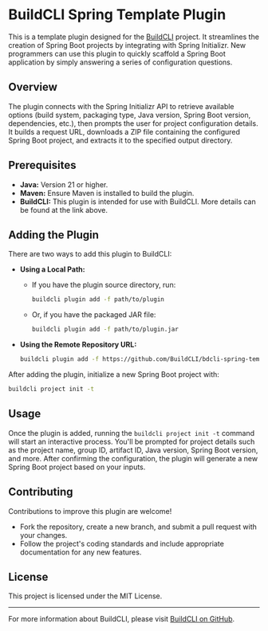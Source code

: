 # BuildCLI Spring Template Plugin

This is a template plugin designed for the [BuildCLI](https://github.com/BuildCLI/BuildCLI) project. It streamlines the creation of Spring Boot projects by integrating with Spring Initializr. New programmers can use this plugin to quickly scaffold a Spring Boot application by simply answering a series of configuration questions.

## Overview

The plugin connects with the Spring Initializr API to retrieve available options (build system, packaging type, Java version, Spring Boot version, dependencies, etc.), then prompts the user for project configuration details. It builds a request URL, downloads a ZIP file containing the configured Spring Boot project, and extracts it to the specified output directory.

## Prerequisites

- **Java:** Version 21 or higher.
- **Maven:** Ensure Maven is installed to build the plugin.
- **BuildCLI:** This plugin is intended for use with BuildCLI. More details can be found at the link above.

## Adding the Plugin

There are two ways to add this plugin to BuildCLI:

- **Using a Local Path:**
    - If you have the plugin source directory, run:
      ```bash
      buildcli plugin add -f path/to/plugin
      ```
    - Or, if you have the packaged JAR file:
      ```bash
      buildcli plugin add -f path/to/plugin.jar
      ```

- **Using the Remote Repository URL:**
  ```bash
  buildcli plugin add -f https://github.com/BuildCLI/bdcli-spring-template-plugin.git
  ```

After adding the plugin, initialize a new Spring Boot project with:
```bash
buildcli project init -t
```

## Usage

Once the plugin is added, running the `buildcli project init -t` command will start an interactive process. You'll be prompted for project details such as the project name, group ID, artifact ID, Java version, Spring Boot version, and more. After confirming the configuration, the plugin will generate a new Spring Boot project based on your inputs.

## Contributing

Contributions to improve this plugin are welcome!
- Fork the repository, create a new branch, and submit a pull request with your changes.
- Follow the project's coding standards and include appropriate documentation for any new features.

## License

This project is licensed under the MIT License.

---

For more information about BuildCLI, please visit [BuildCLI on GitHub](https://github.com/BuildCLI/BuildCLI).